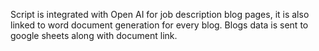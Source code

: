Script is integrated with Open AI for job description blog pages, it is also linked to word document generation for every blog. Blogs data is sent to google sheets along with document link.
